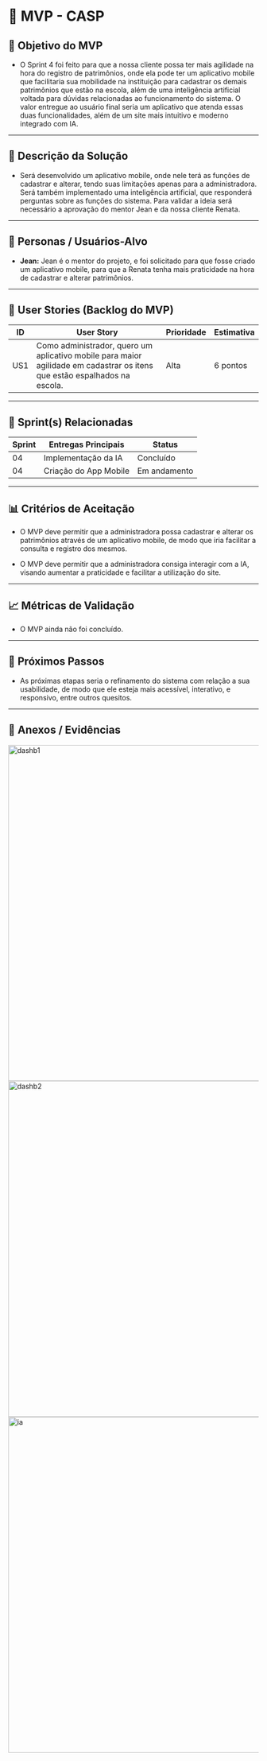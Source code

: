 # 📌 MVP - CASP

## 🎯 Objetivo do MVP

- O Sprint 4 foi feito para que a nossa cliente possa ter mais agilidade na hora do registro de patrimônios, onde ela pode ter um aplicativo mobile que facilitaria sua mobilidade na instituição para cadastrar os demais patrimônios que estão na escola, além de uma inteligência artificial voltada para dúvidas relacionadas ao funcionamento do sistema. O valor entregue ao usuário final seria um aplicativo que atenda essas duas funcionalidades, além de um site mais intuitivo e moderno integrado com IA.

---

## 📝 Descrição da Solução

- Será desenvolvido um aplicativo mobile, onde nele terá as funções de cadastrar e alterar, tendo suas limitações apenas para a administradora. Será também implementado uma inteligência artificial, que responderá perguntas sobre as funções do sistema. Para validar a ideia será necessário a aprovação do mentor Jean e da nossa cliente Renata.

---

## 👥 Personas / Usuários-Alvo
- **Jean:** Jean é o mentor do projeto, e foi solicitado para que fosse criado um aplicativo mobile, para que a Renata tenha mais praticidade na hora de cadastrar e alterar patrimônios.


---

## 🔑 User Stories (Backlog do MVP)
| ID  | User Story                                                                 | Prioridade | Estimativa |
|-----|-----------------------------------------------------------------------------|------------|------------|
| US1 | Como administrador, quero um aplicativo mobile para maior agilidade em cadastrar os itens que estão espalhados na escola.         | Alta       | 6 pontos   |


---

## 📅 Sprint(s) Relacionadas
| Sprint | Entregas Principais                          | Status   |
|--------|----------------------------------------------|----------|
| 04     | Implementação da IA                        |   Concluído  |
| 04     | Criação do App Mobile                      | Em andamento |


---

## 📊 Critérios de Aceitação

- O MVP deve permitir que a administradora possa cadastrar e alterar os patrimônios através de um aplicativo mobile, de modo que iria facilitar a consulta e registro dos mesmos.
  
- O MVP deve permitir que a administradora consiga interagir com a IA, visando aumentar a praticidade e facilitar a utilização do site.

---

## 📈 Métricas de Validação

- O MVP ainda não foi concluído.

---

## 🚀 Próximos Passos

- As próximas etapas seria o refinamento do sistema com relação a sua usabilidade, de modo que ele esteja mais acessível, interativo, e responsivo, entre outros quesitos.

---

## 📂 Anexos / Evidências
<img width="955" height="676" alt="dashb1" src="https://github.com/user-attachments/assets/eff254ba-019f-497c-9a9f-aee53fca0226" />
<img width="955" height="676" alt="dashb2" src="https://github.com/user-attachments/assets/865889c5-31e7-4deb-9bae-52918cf6a1be" />
<img width="955" height="676" alt="ia" src="https://github.com/user-attachments/assets/a86a1115-85a9-4cf9-9a7c-5637481a8100" />
